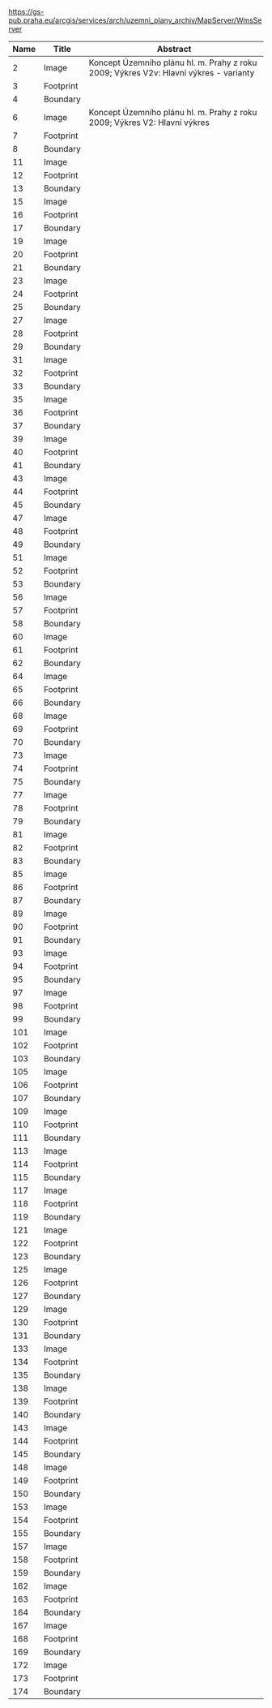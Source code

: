 https://gs-pub.praha.eu/arcgis/services/arch/uzemni_plany_archiv/MapServer/WmsServer

|Name|Title|Abstract|
|--|--|--|
|2|Image|Koncept Územního plánu hl. m. Prahy z roku 2009; Výkres V2v: Hlavní výkres - varianty|
|3|Footprint||
|4|Boundary||
|6|Image|Koncept Územního plánu hl. m. Prahy z roku 2009; Výkres V2: Hlavní výkres|
|7|Footprint||
|8|Boundary||
|11|Image||
|12|Footprint||
|13|Boundary||
|15|Image||
|16|Footprint||
|17|Boundary||
|19|Image||
|20|Footprint||
|21|Boundary||
|23|Image||
|24|Footprint||
|25|Boundary||
|27|Image||
|28|Footprint||
|29|Boundary||
|31|Image||
|32|Footprint||
|33|Boundary||
|35|Image||
|36|Footprint||
|37|Boundary||
|39|Image||
|40|Footprint||
|41|Boundary||
|43|Image||
|44|Footprint||
|45|Boundary||
|47|Image||
|48|Footprint||
|49|Boundary||
|51|Image||
|52|Footprint||
|53|Boundary||
|56|Image||
|57|Footprint||
|58|Boundary||
|60|Image||
|61|Footprint||
|62|Boundary||
|64|Image||
|65|Footprint||
|66|Boundary||
|68|Image||
|69|Footprint||
|70|Boundary||
|73|Image||
|74|Footprint||
|75|Boundary||
|77|Image||
|78|Footprint||
|79|Boundary||
|81|Image||
|82|Footprint||
|83|Boundary||
|85|Image||
|86|Footprint||
|87|Boundary||
|89|Image||
|90|Footprint||
|91|Boundary||
|93|Image||
|94|Footprint||
|95|Boundary||
|97|Image||
|98|Footprint||
|99|Boundary||
|101|Image||
|102|Footprint||
|103|Boundary||
|105|Image||
|106|Footprint||
|107|Boundary||
|109|Image||
|110|Footprint||
|111|Boundary||
|113|Image||
|114|Footprint||
|115|Boundary||
|117|Image||
|118|Footprint||
|119|Boundary||
|121|Image||
|122|Footprint||
|123|Boundary||
|125|Image||
|126|Footprint||
|127|Boundary||
|129|Image||
|130|Footprint||
|131|Boundary||
|133|Image||
|134|Footprint||
|135|Boundary||
|138|Image||
|139|Footprint||
|140|Boundary||
|143|Image||
|144|Footprint||
|145|Boundary||
|148|Image||
|149|Footprint||
|150|Boundary||
|153|Image||
|154|Footprint||
|155|Boundary||
|157|Image||
|158|Footprint||
|159|Boundary||
|162|Image||
|163|Footprint||
|164|Boundary||
|167|Image||
|168|Footprint||
|169|Boundary||
|172|Image||
|173|Footprint||
|174|Boundary||
